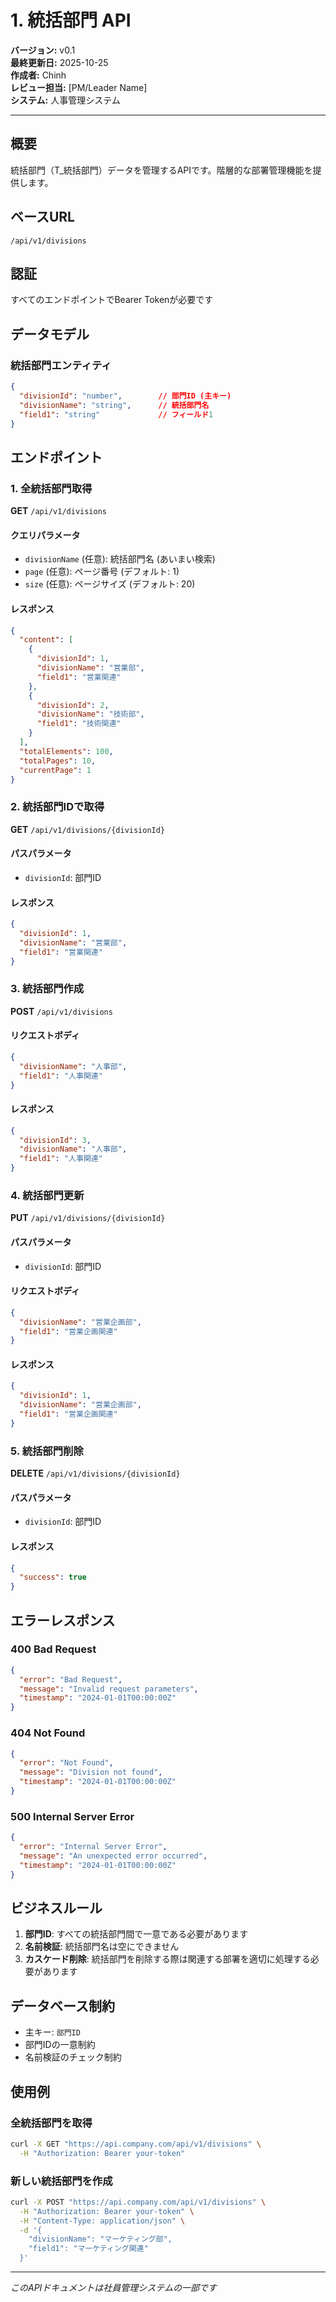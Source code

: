 # 1. 統括部門 API
**バージョン:** v0.1  
**最終更新日:** 2025-10-25  
**作成者:** Chinh  
**レビュー担当:** [PM/Leader Name]  
**システム:** 人事管理システム  

---

## 概要
統括部門（T_統括部門）データを管理するAPIです。階層的な部署管理機能を提供します。

## ベースURL
`/api/v1/divisions`

## 認証
すべてのエンドポイントでBearer Tokenが必要です

## データモデル

### 統括部門エンティティ
```json
{
  "divisionId": "number",        // 部門ID (主キー)
  "divisionName": "string",      // 統括部門名
  "field1": "string"             // フィールド1
}
```

## エンドポイント

### 1. 全統括部門取得
**GET** `/api/v1/divisions`

#### クエリパラメータ
- `divisionName` (任意): 統括部門名 (あいまい検索)
- `page` (任意): ページ番号 (デフォルト: 1)
- `size` (任意): ページサイズ (デフォルト: 20)

#### レスポンス
```json
{
  "content": [
    {
      "divisionId": 1,
      "divisionName": "営業部",
      "field1": "営業関連"
    },
    {
      "divisionId": 2,
      "divisionName": "技術部",
      "field1": "技術関連"
    }
  ],
  "totalElements": 100,
  "totalPages": 10,
  "currentPage": 1
}
```

### 2. 統括部門IDで取得
**GET** `/api/v1/divisions/{divisionId}`

#### パスパラメータ
- `divisionId`: 部門ID

#### レスポンス
```json
{
  "divisionId": 1,
  "divisionName": "営業部",
  "field1": "営業関連"
}
```

### 3. 統括部門作成
**POST** `/api/v1/divisions`

#### リクエストボディ
```json
{
  "divisionName": "人事部",
  "field1": "人事関連"
}
```

#### レスポンス
```json
{
  "divisionId": 3,
  "divisionName": "人事部",
  "field1": "人事関連"
}
```

### 4. 統括部門更新
**PUT** `/api/v1/divisions/{divisionId}`

#### パスパラメータ
- `divisionId`: 部門ID

#### リクエストボディ
```json
{
  "divisionName": "営業企画部",
  "field1": "営業企画関連"
}
```

#### レスポンス
```json
{
  "divisionId": 1,
  "divisionName": "営業企画部",
  "field1": "営業企画関連"
}
```

### 5. 統括部門削除
**DELETE** `/api/v1/divisions/{divisionId}`

#### パスパラメータ
- `divisionId`: 部門ID

#### レスポンス
```json
{
  "success": true
}
```

## エラーレスポンス

### 400 Bad Request
```json
{
  "error": "Bad Request",
  "message": "Invalid request parameters",
  "timestamp": "2024-01-01T00:00:00Z"
}
```

### 404 Not Found
```json
{
  "error": "Not Found",
  "message": "Division not found",
  "timestamp": "2024-01-01T00:00:00Z"
}
```

### 500 Internal Server Error
```json
{
  "error": "Internal Server Error",
  "message": "An unexpected error occurred",
  "timestamp": "2024-01-01T00:00:00Z"
}
```

## ビジネスルール

1. **部門ID**: すべての統括部門間で一意である必要があります
2. **名前検証**: 統括部門名は空にできません
3. **カスケード削除**: 統括部門を削除する際は関連する部署を適切に処理する必要があります

## データベース制約

- 主キー: `部門ID`
- 部門IDの一意制約
- 名前検証のチェック制約

## 使用例

### 全統括部門を取得
```bash
curl -X GET "https://api.company.com/api/v1/divisions" \
  -H "Authorization: Bearer your-token"
```

### 新しい統括部門を作成
```bash
curl -X POST "https://api.company.com/api/v1/divisions" \
  -H "Authorization: Bearer your-token" \
  -H "Content-Type: application/json" \
  -d '{
    "divisionName": "マーケティング部",
    "field1": "マーケティング関連"
  }'
```

---

*このAPIドキュメントは社員管理システムの一部です*
